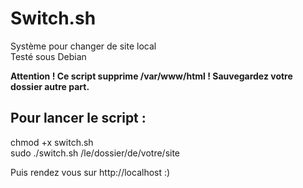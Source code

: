# Switch.sh
Système pour changer de site local  
Testé sous Debian

**Attention ! Ce script supprime /var/www/html ! Sauvegardez votre dossier autre part.**
  
## Pour lancer le script :  
chmod +x switch.sh  
sudo ./switch.sh  /le/dossier/de/votre/site

Puis rendez vous sur http://localhost :)

